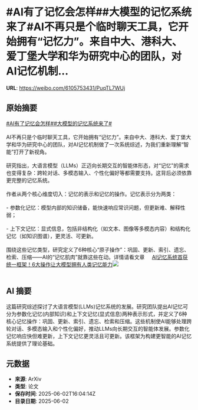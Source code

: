# #AI有了记忆会怎样##大模型的记忆系统来了#AI不再只是个临时聊天工具，它开始拥有“记忆力”。来自中大、港科大、爱丁堡大学和华为研究中心的团队，对AI记忆机制...

**URL**: https://weibo.com/6105753431/PuqTL7WUj

## 原始摘要

<a href="https://m.weibo.cn/search?containerid=231522type%3D1%26t%3D10%26q%3D%23AI%E6%9C%89%E4%BA%86%E8%AE%B0%E5%BF%86%E4%BC%9A%E6%80%8E%E6%A0%B7%23&amp;extparam=%23AI%E6%9C%89%E4%BA%86%E8%AE%B0%E5%BF%86%E4%BC%9A%E6%80%8E%E6%A0%B7%23" data-hide=""><span class="surl-text">#AI有了记忆会怎样#</span></a><a href="https://m.weibo.cn/search?containerid=231522type%3D1%26t%3D10%26q%3D%23%E5%A4%A7%E6%A8%A1%E5%9E%8B%E7%9A%84%E8%AE%B0%E5%BF%86%E7%B3%BB%E7%BB%9F%E6%9D%A5%E4%BA%86%23&amp;extparam=%23%E5%A4%A7%E6%A8%A1%E5%9E%8B%E7%9A%84%E8%AE%B0%E5%BF%86%E7%B3%BB%E7%BB%9F%E6%9D%A5%E4%BA%86%23" data-hide=""><span class="surl-text">#大模型的记忆系统来了#</span></a><br><br>AI不再只是个临时聊天工具，它开始拥有“记忆力”。来自中大、港科大、爱丁堡大学和华为研究中心的团队，对AI记忆机制做了一次系统综述，为我们重新理解“智能”打开了新视角。<br><br>研究指出，大语言模型（LLMs）正迈向长期交互的智能体形态，对“记忆”的需求也变得复杂：跨轮对话、多模态输入、个性化偏好等都需要支持。这背后必须依靠更完整的记忆系统。<br><br>作者从两个核心维度切入：记忆的表示和记忆的操作。记忆表示分为两类：<br><br>- 参数化记忆：模型内部的知识储备，能快速响应常识问题，但更新难、解释性弱；<br><br>- 上下文记忆：显式信息，包括非结构化（如文本、图像等多模态内容）和结构化记忆（如知识图谱），更灵活、可更新。<br><br>围绕这些记忆类型，研究定义了6种核心“原子操作”：巩固、更新、索引、遗忘、检索、压缩——AI的“记忆肌肉”就靠这些在动。详情请看文章 <a href="https://weibo.com/ttarticle/p/show?id=2309405172532415430708" data-hide=""><span class="url-icon"><img style="width: 1rem;height: 1rem" src="https://h5.sinaimg.cn/upload/2015/09/25/3/timeline_card_small_article_default.png" referrerpolicy="no-referrer"></span><span class="surl-text">AI记忆系统首获统一框架！6大操作让大模型拥有人类记忆能力</span></a><img style="" src="https://tvax2.sinaimg.cn/large/006Fd7o3ly1i1z68stljfj30g809575g.jpg" referrerpolicy="no-referrer"><br><br>

## AI 摘要

这篇研究综述探讨了大语言模型(LLMs)记忆系统的发展。研究团队提出AI记忆可分为参数化记忆(内部知识)和上下文记忆(显式信息)两种表示形式，并定义了6种核心记忆操作：巩固、更新、索引、遗忘、检索和压缩。这些机制使AI能够处理跨轮对话、多模态输入和个性化偏好，推动LLMs向长期交互的智能体发展。参数化记忆响应快但难更新，上下文记忆更灵活且可更新。该框架为构建更智能的AI记忆系统提供了理论基础。

## 元数据

- **来源**: ArXiv
- **类型**: 论文
- **保存时间**: 2025-06-02T16:04:14Z
- **目录日期**: 2025-06-02
